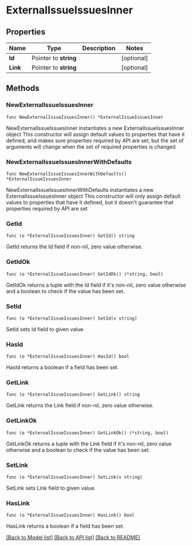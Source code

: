 # ExternalIssueIssuesInner

## Properties

Name | Type | Description | Notes
------------ | ------------- | ------------- | -------------
**Id** | Pointer to **string** |  | [optional] 
**Link** | Pointer to **string** |  | [optional] 

## Methods

### NewExternalIssueIssuesInner

`func NewExternalIssueIssuesInner() *ExternalIssueIssuesInner`

NewExternalIssueIssuesInner instantiates a new ExternalIssueIssuesInner object
This constructor will assign default values to properties that have it defined,
and makes sure properties required by API are set, but the set of arguments
will change when the set of required properties is changed

### NewExternalIssueIssuesInnerWithDefaults

`func NewExternalIssueIssuesInnerWithDefaults() *ExternalIssueIssuesInner`

NewExternalIssueIssuesInnerWithDefaults instantiates a new ExternalIssueIssuesInner object
This constructor will only assign default values to properties that have it defined,
but it doesn't guarantee that properties required by API are set

### GetId

`func (o *ExternalIssueIssuesInner) GetId() string`

GetId returns the Id field if non-nil, zero value otherwise.

### GetIdOk

`func (o *ExternalIssueIssuesInner) GetIdOk() (*string, bool)`

GetIdOk returns a tuple with the Id field if it's non-nil, zero value otherwise
and a boolean to check if the value has been set.

### SetId

`func (o *ExternalIssueIssuesInner) SetId(v string)`

SetId sets Id field to given value.

### HasId

`func (o *ExternalIssueIssuesInner) HasId() bool`

HasId returns a boolean if a field has been set.

### GetLink

`func (o *ExternalIssueIssuesInner) GetLink() string`

GetLink returns the Link field if non-nil, zero value otherwise.

### GetLinkOk

`func (o *ExternalIssueIssuesInner) GetLinkOk() (*string, bool)`

GetLinkOk returns a tuple with the Link field if it's non-nil, zero value otherwise
and a boolean to check if the value has been set.

### SetLink

`func (o *ExternalIssueIssuesInner) SetLink(v string)`

SetLink sets Link field to given value.

### HasLink

`func (o *ExternalIssueIssuesInner) HasLink() bool`

HasLink returns a boolean if a field has been set.


[[Back to Model list]](../README.md#documentation-for-models) [[Back to API list]](../README.md#documentation-for-api-endpoints) [[Back to README]](../README.md)


